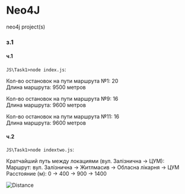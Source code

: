 # Neo4J

neo4j project(s)

### з.1

#### **ч.1**

`JS\Task1>node index.js`:

Кол-во остановок на пути маршрута №1: 20  
Длина маршрута: 9500 метров

Кол-во остановок на пути маршрута №9: 16  
Длина маршрута: 9600 метров

Кол-во остановок на пути маршрута №11: 16  
Длина маршрута: 9600 метров

#### **ч.2**

`JS\Task1>node indextwo.js`:  

Кратчайший путь между локациями (вул. Залізнична -> ЦУМ):  
Маршрут: вул. Залізнична -> Житлмасив -> Обласна лікарня -> ЦУМ  
Расстояние (м): 0 -> 400 -> 900 -> 1400

![Distance](https://i.ibb.co/pjkP10m/itworoutes1.png)